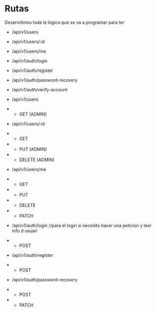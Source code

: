 # Rutas  
Desarrollmos toda la lógica que se va a programar para ter


- /api/v1/users
- /api/v1/users/:id
- /api/v1/users/me

- /api/v1/auth/login
- /api/v1/auth/register
- /api/v1/auth/password-recovery
- /api/v1/auth/verify-account

- /api/v1/users
- - GET (ADMIN)

- /api/v1/users/:id
- - GET 
- - PUT (ADMIN) 
- - DELETE (ADMIN)


- /api/v1/users/me
- - GET
- - PUT
- - DELETE
- - PATCH


- /api/v1/auth/login     //para el login si necesito hacer una peticion y leer info d usuari
- - POST

- /api/v1/auth/register
- - POST

- /api/v1/auth/password-recovery
- - POST
- - PATCH